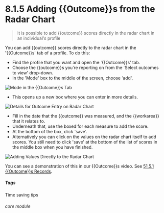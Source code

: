 # 8.1.5 Adding {{Outcome}}s from the Radar Chart

> It is possible to add {{outcome}} scores directly in the radar chart in an individual's profile



You can add {{outcome}} scores directly to the radar chart in the '{{Outcome}}s' tab of a profile. To do this:

- Find the profile that you want and open the '{{Outcome}}s' tab.
- Choose the {{outcome}}s you're reporting on from the 'Select outcomes to view' drop-down.
- In the 'Mode' box to the middle of the screen, choose 'add'.

![Mode in the {{Outcome}}s Tab](8.1.5a.png)

- This opens up a new box where you can enter in more details.

![Details for Outcome Entry on Radar Chart](8.1.5b.png)

- Fill in the date that the {{outcome}} was measured, and the {{workarea}} that it relates to.
- Underneath that, use the boxed for each measure to add the score.
- At the bottom of the box, click 'save'.
- Alternatively you can click on the values on the radar chart itself to add scores. You still need to click 'save' at the bottom of the list of scores in the middle box when you have finished.

![Adding Values Directly to the Radar Chart](8.1.5c.png)

You can see a demonstration of this in our {{Outcome}}s video. See [51.5.1 {{Outcome}}s Records](/help/index/p/51.1.1).

##### Tags
Time saving tips

###### core module




